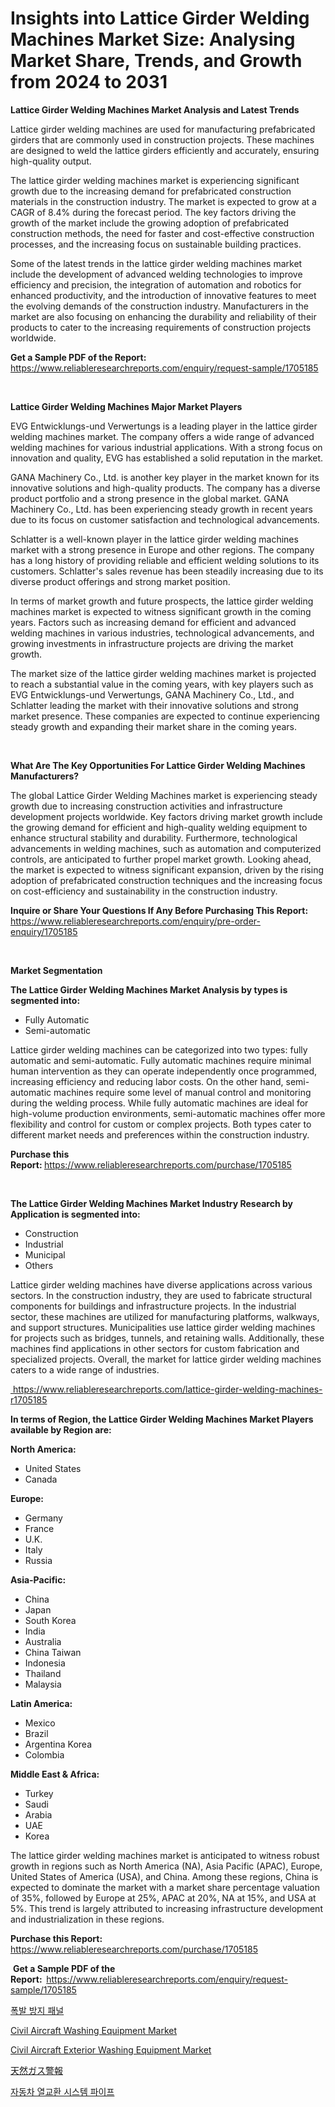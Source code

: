 <p><h1>Insights into Lattice Girder Welding Machines Market Size: Analysing Market Share, Trends, and Growth from 2024 to 2031</h1></p><p><strong>Lattice Girder Welding Machines Market Analysis and Latest Trends</strong></p>
<p><p>Lattice girder welding machines are used for manufacturing prefabricated girders that are commonly used in construction projects. These machines are designed to weld the lattice girders efficiently and accurately, ensuring high-quality output.</p><p>The lattice girder welding machines market is experiencing significant growth due to the increasing demand for prefabricated construction materials in the construction industry. The market is expected to grow at a CAGR of 8.4% during the forecast period. The key factors driving the growth of the market include the growing adoption of prefabricated construction methods, the need for faster and cost-effective construction processes, and the increasing focus on sustainable building practices.</p><p>Some of the latest trends in the lattice girder welding machines market include the development of advanced welding technologies to improve efficiency and precision, the integration of automation and robotics for enhanced productivity, and the introduction of innovative features to meet the evolving demands of the construction industry. Manufacturers in the market are also focusing on enhancing the durability and reliability of their products to cater to the increasing requirements of construction projects worldwide.</p></p>
<p><strong>Get a Sample PDF of the Report:&nbsp;</strong> <a href="https://www.reliableresearchreports.com/enquiry/request-sample/1705185">https://www.reliableresearchreports.com/enquiry/request-sample/1705185</a></p>
<p>&nbsp;</p>
<p><strong>Lattice Girder Welding Machines Major Market Players</strong></p>
<p><p>EVG Entwicklungs-und Verwertungs is a leading player in the lattice girder welding machines market. The company offers a wide range of advanced welding machines for various industrial applications. With a strong focus on innovation and quality, EVG has established a solid reputation in the market.</p><p>GANA Machinery Co., Ltd. is another key player in the market known for its innovative solutions and high-quality products. The company has a diverse product portfolio and a strong presence in the global market. GANA Machinery Co., Ltd. has been experiencing steady growth in recent years due to its focus on customer satisfaction and technological advancements.</p><p>Schlatter is a well-known player in the lattice girder welding machines market with a strong presence in Europe and other regions. The company has a long history of providing reliable and efficient welding solutions to its customers. Schlatter's sales revenue has been steadily increasing due to its diverse product offerings and strong market position.</p><p>In terms of market growth and future prospects, the lattice girder welding machines market is expected to witness significant growth in the coming years. Factors such as increasing demand for efficient and advanced welding machines in various industries, technological advancements, and growing investments in infrastructure projects are driving the market growth.</p><p>The market size of the lattice girder welding machines market is projected to reach a substantial value in the coming years, with key players such as EVG Entwicklungs-und Verwertungs, GANA Machinery Co., Ltd., and Schlatter leading the market with their innovative solutions and strong market presence. These companies are expected to continue experiencing steady growth and expanding their market share in the coming years.</p></p>
<p>&nbsp;</p>
<p><strong>What Are The Key Opportunities For Lattice Girder Welding Machines Manufacturers?</strong></p>
<p><p>The global Lattice Girder Welding Machines market is experiencing steady growth due to increasing construction activities and infrastructure development projects worldwide. Key factors driving market growth include the growing demand for efficient and high-quality welding equipment to enhance structural stability and durability. Furthermore, technological advancements in welding machines, such as automation and computerized controls, are anticipated to further propel market growth. Looking ahead, the market is expected to witness significant expansion, driven by the rising adoption of prefabricated construction techniques and the increasing focus on cost-efficiency and sustainability in the construction industry.</p></p>
<p><strong>Inquire or Share Your Questions If Any Before Purchasing This Report:</strong> <a href="https://www.reliableresearchreports.com/enquiry/pre-order-enquiry/1705185">https://www.reliableresearchreports.com/enquiry/pre-order-enquiry/1705185</a></p>
<p>&nbsp;</p>
<p><strong>Market Segmentation</strong></p>
<p><strong>The Lattice Girder Welding Machines Market Analysis by types is segmented into:</strong></p>
<p><ul><li>Fully Automatic</li><li>Semi-automatic</li></ul></p>
<p><p>Lattice girder welding machines can be categorized into two types: fully automatic and semi-automatic. Fully automatic machines require minimal human intervention as they can operate independently once programmed, increasing efficiency and reducing labor costs. On the other hand, semi-automatic machines require some level of manual control and monitoring during the welding process. While fully automatic machines are ideal for high-volume production environments, semi-automatic machines offer more flexibility and control for custom or complex projects. Both types cater to different market needs and preferences within the construction industry.</p></p>
<p><strong>Purchase this Report:&nbsp;</strong><a href="https://www.reliableresearchreports.com/purchase/1705185">https://www.reliableresearchreports.com/purchase/1705185</a></p>
<p>&nbsp;</p>
<p><strong>The Lattice Girder Welding Machines Market Industry Research by Application is segmented into:</strong></p>
<p><ul><li>Construction</li><li>Industrial</li><li>Municipal</li><li>Others</li></ul></p>
<p><p>Lattice girder welding machines have diverse applications across various sectors. In the construction industry, they are used to fabricate structural components for buildings and infrastructure projects. In the industrial sector, these machines are utilized for manufacturing platforms, walkways, and support structures. Municipalities use lattice girder welding machines for projects such as bridges, tunnels, and retaining walls. Additionally, these machines find applications in other sectors for custom fabrication and specialized projects. Overall, the market for lattice girder welding machines caters to a wide range of industries.</p></p>
<p><a href="https://www.reliableresearchreports.com/lattice-girder-welding-machines-r1705185">&nbsp;https://www.reliableresearchreports.com/lattice-girder-welding-machines-r1705185</a></p>
<p><strong>In terms of Region, the Lattice Girder Welding Machines Market Players available by Region are:</strong></p>
<p>
    <p> <strong> North America: </strong>
        <ul>
            <li>United States</li>
            <li>Canada</li>
        </ul>
        </p> 
    <p> <strong> Europe: </strong>
        <ul>
            <li>Germany</li>
            <li>France</li>
            <li>U.K.</li>
            <li>Italy</li>
            <li>Russia</li>
        </ul>
        </p> 
    <p> <strong> Asia-Pacific: </strong>
        <ul>
            <li>China</li>
            <li>Japan</li>
            <li>South Korea</li>
            <li>India</li>
            <li>Australia</li>
            <li>China Taiwan</li>
            <li>Indonesia</li>
            <li>Thailand</li>
            <li>Malaysia</li>
        </ul>
        </p> 
    <p> <strong> Latin America: </strong>
        <ul>
            <li>Mexico</li>
            <li>Brazil</li>
            <li>Argentina Korea</li>
            <li>Colombia</li>
        </ul>
        </p> 
    <p> <strong> Middle East & Africa: </strong>
        <ul>
            <li>Turkey</li>
            <li>Saudi</li>
            <li>Arabia</li>
            <li>UAE</li>
            <li>Korea</li>
        </ul>
    </p>
    </p>
<p><p>The lattice girder welding machines market is anticipated to witness robust growth in regions such as North America (NA), Asia Pacific (APAC), Europe, United States of America (USA), and China. Among these regions, China is expected to dominate the market with a market share percentage valuation of 35%, followed by Europe at 25%, APAC at 20%, NA at 15%, and USA at 5%. This trend is largely attributed to increasing infrastructure development and industrialization in these regions.</p></p>
<p><strong>Purchase this Report: </strong><a href="https://www.reliableresearchreports.com/purchase/1705185">https://www.reliableresearchreports.com/purchase/1705185</a></p>
<p>&nbsp;<strong>Get a Sample PDF of the Report:&nbsp;&nbsp;</strong><a href="https://www.reliableresearchreports.com/enquiry/request-sample/1705185">https://www.reliableresearchreports.com/enquiry/request-sample/1705185</a></p>
<p><strong></strong></p>
<p><p><a href="https://github.com/Gregost89076vddcv/Market-Research-Report-List-1/blob/main/4424033109632.md">폭발 방지 패널</a></p><p><a href="https://github.com/JameTravis/Market-Research-Report-List-5/blob/main/civil-aircraft-washing-equipment-market.md">Civil Aircraft Washing Equipment Market</a></p><p><a href="https://github.com/vimar16th/Market-Research-Report-List-5/blob/main/civil-aircraft-exterior-washing-equipment-market.md">Civil Aircraft Exterior Washing Equipment Market</a></p><p><a href="https://github.com/gfggqjbfys368009/Market-Research-Report-List-2/blob/main/9021931123320.md">天然ガス警報</a></p><p><a href="https://github.com/dollarearner151/Market-Research-Report-List-1/blob/main/9798663109633.md">자동차 열교환 시스템 파이프</a></p></p>